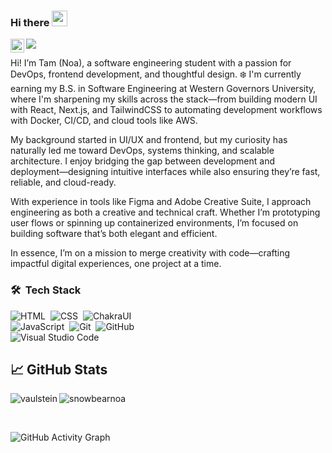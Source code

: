 ### Hi there <img src="https://media.giphy.com/media/hvRJCLFzcasrR4ia7z/giphy.gif" width="25px">

<a href="https://www.linkedin.com/in/tam-duong-523277201/">
  <img align="left" alt="Noa's LinkedIn" width="22px" src="https://raw.githubusercontent.com/peterthehan/peterthehan/master/assets/linkedin.svg" />
</a>

![](https://visitor-badge.glitch.me/badge?page_id=snowbearnoa)

Hi! I’m Tam (Noa), a software engineering student with a passion for DevOps, frontend development, and thoughtful design. ❄️
I'm currently earning my B.S. in Software Engineering at Western Governors University, where I'm sharpening my skills across the stack—from building modern UI with React, Next.js, and TailwindCSS to automating development workflows with Docker, CI/CD, and cloud tools like AWS.

My background started in UI/UX and frontend, but my curiosity has naturally led me toward DevOps, systems thinking, and scalable architecture. I enjoy bridging the gap between development and deployment—designing intuitive interfaces while also ensuring they’re fast, reliable, and cloud-ready.

With experience in tools like Figma and Adobe Creative Suite, I approach engineering as both a creative and technical craft. Whether I’m prototyping user flows or spinning up containerized environments, I’m focused on building software that’s both elegant and efficient.

In essence, I’m on a mission to merge creativity with code—crafting impactful digital experiences, one project at a time.
### 🛠 &nbsp;Tech Stack

![HTML](https://img.shields.io/badge/-HTML-05122A?style=flat&logo=HTML5)&nbsp;
![CSS](https://img.shields.io/badge/-CSS-05122A?style=flat&logo=CSS3&logoColor=1572B6)&nbsp;
![ChakraUI](https://img.shields.io/badge/-ChakraUI-05122A?style=flat)
<br />
![JavaScript](https://img.shields.io/badge/-JavaScript-05122A?style=flat&logo=javascript)&nbsp;
![Git](https://img.shields.io/badge/-Git-05122A?style=flat&logo=git)&nbsp;
![GitHub](https://img.shields.io/badge/-GitHub-05122A?style=flat&logo=github)&nbsp;
<br />
![Visual Studio Code](https://img.shields.io/badge/-Visual%20Studio%20Code-05122A?style=flat&logo=visual-studio-code&logoColor=007ACC)&nbsp;

## &#x1f4c8; GitHub Stats

<p align="left"><img align="left" src="https://github-readme-stats.vercel.app/api?username=snowbearnoa&show_icons=true&locale=en&layout=compact&theme=radical&count_private=true" alt="vaulstein" /></p>

 
 <p><img align="center" src="https://github-readme-streak-stats.herokuapp.com/?user=snowbearnoa&theme=radical" alt="snowbearnoa" /></p>
 
 <br />
 
![GitHub Activity Graph](https://activity-graph.herokuapp.com/graph?username=snowbearnoa&bg_color=000000&color=4fff67&line=4fff67&point=ffffff&area=true&hide_border=true)  
